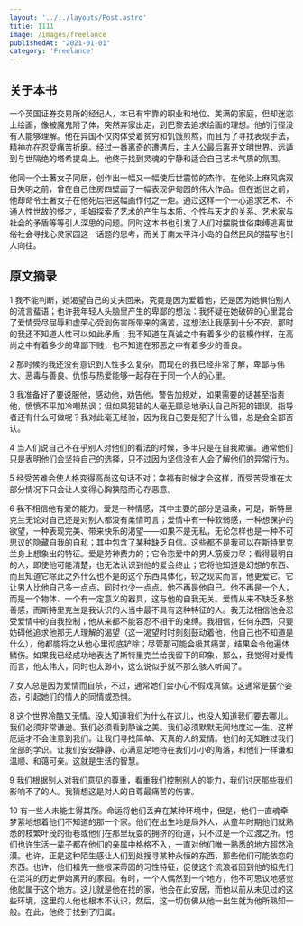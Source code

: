 ```yaml
---
layout: '../../layouts/Post.astro'
title: 1111
image: /images/freelance
publishedAt: "2021-01-01"
category: 'Freelance'
---
```


## 关于本书

一个英国证券交易所的经纪人，本已有牢靠的职业和地位、美满的家庭，但却迷恋上绘画，像被魔鬼附了体，突然弃家出走，到巴黎去追求绘画的理想。他的行径没有人能够理解。他在异国不仅肉体受着贫穷和饥饿煎熬，而且为了寻找表现手法，精神亦在忍受痛苦折磨。经过一番离奇的遭遇后，主人公最后离开文明世界，远遁到与世隔绝的塔希提岛上。他终于找到灵魂的宁静和适合自己艺术气质的氛围。

他同一个土著女子同居，创作出一幅又一幅使后世震惊的杰作。在他染上麻风病双目失明之前，曾在自己住房四壁画了一幅表现伊甸园的伟大作品。但在逝世之前，他却命令土著女子在他死后把这幅画作付之一炬。通过这样一个一心追求艺术、不通人性世故的怪才，毛姆探索了艺术的产生与本质、个性与天才的关系、艺术家与社会的矛盾等等引人深思的问题。同时这本书也引发了人们对摆脱世俗束缚逃离世俗社会寻找心灵家园这一话题的思考，而关于南太平洋小岛的自然民风的描写也引人向往。

## 原文摘录

1 我不能判断，她渴望自己的丈夫回来，究竟是因为爱着他，还是因为她惧怕别人的流言蜚语；也许我年轻人头脑里产生的卑鄙的想法：我怀疑在她破碎的心里混合了爱情受尽屈辱和虚荣心受到伤害所带来的痛苦，这想法让我感到十分不安。那时的我还不知道人性可以如此矛盾；我不知道在真诚之中有着多少的装模作样，在高尚之中有着多少的卑鄙下贱，也不知道在邪恶之中有着多少的善良。

2 那时候的我还没有意识到人性多么复杂。而现在的我已经非常了解，卑鄙与伟大、恶毒与善良、仇恨与热爱能够一起存在于同一个人的心里。

3 我准备好了要说服他，感动他，劝告他，警告加规劝，如果需要的话甚至指责他，愤愤不平加冷嘲热讽；但如果犯错的人毫无顾忌地承认自己所犯的错误，指导者还有什么可做呢？我对此毫无经验，因为我自己要是犯了什么错，总是会全部否认。

4 当人们说自己不在乎别人对他们的看法的时候，多半只是在自我欺骗。通常他们只是表明他们会坚持自己的选择，只不过因为坚信没有人会了解他们的异常行为。

5 经受苦难会使人格变得高尚这句话不对；幸福有时候才会这样，而受苦受难在大部分情况下只会让人变得心胸狭隘而心存恶意。

6 我不相信他有爱的能力。爱是一种情感，其中主要的部分是温柔，可是，斯特里克兰无论对自己还是对别人都没有柔情可言；爱情中有一种软弱感，一种想保护的欲望，一种表现完美、带来快乐的渴望——如果不是无私，无论怎样也是一种不可思议的隐藏自我的自私；其中包含了某种缺乏自信。这些都不是我可以在斯特里克兰身上想象出的特征。爱是劳神费力的；它令恋爱中的男人筋疲力尽；看得最明白的人，即使他可能清楚，也无法认识到他的爱会终止；它将他知道是幻想的东西、而且知道它除此之外什么也不是的这个东西具体化，较之现实而言，他更爱它。它让男人比他自己多一点点，同时也少一点点。他不再是他自己。他不再是一个人，而是一个物体、一个有一定意义的器具，这与他的自我无关。爱情从来不缺乏多愁善感，而斯特里克兰是我认识的人当中最不具有这种特征的人。我无法相信他会忍受爱情中的自我控制；他从来都不能容忍不相干的束缚。我相信，任何东西，只要妨碍他追求他那无人理解的渴望（这一渴望时时刻刻鼓动着他，他自己也不知道是什么），他都能将之从他心里彻底铲除；尽管那可能会极其痛苦，结果会令他遍体鳞伤。如果我已经成功地表达了斯特里克兰给我留下的印象，那么，我觉得对爱情而言，他太伟大，同时也太渺小，这么说似乎就不那么骇人听闻了。

7 女人总是因为爱情而自杀，不过，通常她们会小心不假戏真做。这通常是摆个姿态，引起她们的情人的同情或恐惧。

8 这个世界冷酷又无情。没人知道我们为什么在这儿，也没人知道我们要去哪儿。我们必须非常谦逊。我们必须看到静谧之美。我们必须默默无闻地度过一生，这样厄运才不会注意到我们。让我们寻找简单、天真的人的爱情。他们的无知胜过我们全部的学识。让我们安安静静、心满意足地待在我们小小的角落，和他们一样谦和温顺、和蔼可亲。这就是生活的智慧。

9 我们根据别人对我们意见的尊重，看重我们控制别人的能力，我们讨厌那些我们影响不了的人。我猜想这是对人的自尊最痛苦的伤害。

10 有一些人未能生得其所。命运将他们丢弃在某种环境中，但是，他们一直魂牵梦萦地想着他们不知道的那一个家。他们在出生地是局外人，从童年时期他们就熟悉的枝繁叶茂的街巷或他们在那里玩耍的拥挤的街道，只不过是一个过渡之所。他们也许生活一辈子都在他们的亲属中格格不入，一直对他们唯一熟悉的地方超然冷漠。也许，正是这种陌生感让人们到处搜寻某种永恒的东西，那些他们可能依恋的东西。也许，他们祖先一些根深蒂固的习性特征，促使这个流浪者回到他的祖先们在混沌的历史伊始离开的家园。有时，一个人偶然到一个地方，他不可思议地感觉他就属于这个地方。这儿就是他在找的家，他会在此安居，而他以前从未见过的这些环境，这里的人他也根本不认识，然后，这一切仿佛从他一出生就为他所熟知一般。在此，他终于找到了归属。
